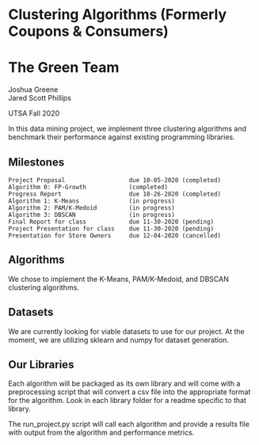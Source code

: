 # Clustering Algorithms (Formerly Coupons & Consumers)
# The Green Team

Joshua Greene  
Jared Scott Phillips

UTSA Fall 2020

In this data mining project, we implement three clustering algorithms and benchmark their performance against existing programming libraries.

## Milestones

```  
Project Proposal                  due 10-05-2020 (completed)
Algorithm 0: FP-Growth            (completed)  
Progress Report                   due 10-26-2020 (completed)
Algorithm 1: K-Means              (in progress)
Algorithm 2: PAM/K-Medoid         (in progress)
Algorithm 3: DBSCAN               (in progress)
Final Report for class            due 11-30-2020 (pending)  
Project Presentation for class    due 11-30-2020 (pending)  
Presentation for Store Owners     due 12-04-2020 (cancelled)  
```

## Algorithms

We chose to implement the K-Means, PAM/K-Medoid, and DBSCAN clustering algorithms.

## Datasets

We are currently looking for viable datasets to use for our project. At the moment, we are utilizing sklearn and numpy for dataset generation.

## Our Libraries

Each algorithm will be packaged as its own library and will come with a preprocessing script that will convert a csv file into the appropriate format for the algorithm.  Look in each library folder for a readme specific to that library.

The run_project.py script will call each algorithm and provide a results file with output from the algorithm and performance metrics.
